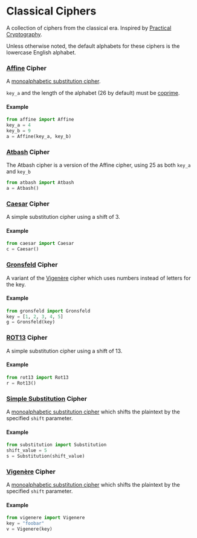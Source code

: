# Classical Ciphers
A collection of ciphers from the classical era. Inspired by [Practical Cryptography](https://practicalcryptography.com/ciphers/classical-era).

Unless otherwise noted, the default alphabets for these ciphers is the lowercase English alphabet.

### [Affine](https://en.wikipedia.org/wiki/Affine_cipher) Cipher
A [monoalphabetic substitution cipher](https://en.wikipedia.org/wiki/Substitution_cipher#Simple_substitution).

`key_a` and the length of the alphabet (26 by default) must be [coprime](https://en.wikipedia.org/wiki/Coprime_integers).
#### Example
````python
from affine import Affine
key_a = 4
key_b = 9
a = Affine(key_a, key_b)
````

### [Atbash](https://en.wikipedia.org/wiki/Atbash) Cipher
The Atbash cipher is a version of the Affine cipher, using 25 as both `key_a` and `key_b`
````python
from atbash import Atbash
a = Atbash()
````

### [Caesar](https://en.wikipedia.org/wiki/Caesar_cipher) Cipher
A simple substitution cipher using a shift of 3. 

#### Example
```python
from caesar import Caesar
c = Caesar()
```

### [Gronsfeld](https://en.wikipedia.org/wiki/Vigen%C3%A8re_cipher#Variants) Cipher
A variant of the [Vigenère](https://en.wikipedia.org/wiki/Vigen%C3%A8re_cipher) cipher which uses numbers instead of letters for the key.
#### Example
````python
from gronsfeld import Gronsfeld
key = [1, 2, 3, 4, 5]
g = Gronsfeld(key)
````

### [ROT13](https://en.wikipedia.org/wiki/ROT13) Cipher
A simple substitution cipher using a shift of 13.

#### Example
```python
from rot13 import Rot13
r = Rot13()
```

### [Simple Substitution](https://en.wikipedia.org/wiki/Substitution_cipher#Simple_substitution) Cipher
A [monoalphabetic substitution cipher](https://en.wikipedia.org/wiki/Substitution_cipher#Simple_substitution) which shifts the plaintext by the specified `shift` parameter.
#### Example
````python
from substitution import Substitution
shift_value = 5
s = Substitution(shift_value)
````

### [Vigenère](https://en.wikipedia.org/wiki/Vigen%C3%A8re_cipher) Cipher
A [monoalphabetic substitution cipher](https://en.wikipedia.org/wiki/Substitution_cipher#Simple_substitution) which shifts the plaintext by the specified `shift` parameter.
#### Example
````python
from vigenere import Vigenere
key = "foobar"
v = Vigenere(key)
````
